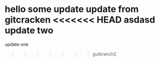 hello
some update
update from gitcracken
<<<<<<< HEAD
asdasd
update two
=======
update one
>>>>>>> guibranch2
